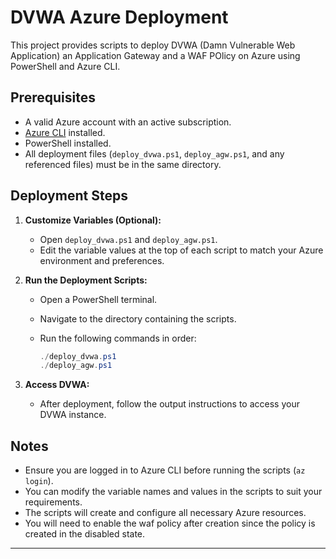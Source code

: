 # DVWA Azure Deployment

This project provides scripts to deploy DVWA (Damn Vulnerable Web Application) an Application Gateway and a WAF POlicy on Azure using PowerShell and Azure CLI.

## Prerequisites

- A valid Azure account with an active subscription.
- [Azure CLI](https://docs.microsoft.com/en-us/cli/azure/install-azure-cli) installed.
- PowerShell installed.
- All deployment files (`deploy_dvwa.ps1`, `deploy_agw.ps1`, and any referenced files) must be in the same directory.

## Deployment Steps

1. **Customize Variables (Optional):**
   - Open `deploy_dvwa.ps1` and `deploy_agw.ps1`.
   - Edit the variable values at the top of each script to match your Azure environment and preferences.

2. **Run the Deployment Scripts:**
   - Open a PowerShell terminal.
   - Navigate to the directory containing the scripts.
   - Run the following commands in order:

     ```powershell
     ./deploy_dvwa.ps1
     ./deploy_agw.ps1
     ```

3. **Access DVWA:**
   - After deployment, follow the output instructions to access your DVWA instance.

## Notes

- Ensure you are logged in to Azure CLI before running the scripts (`az login`).
- You can modify the variable names and values in the scripts to suit your requirements.
- The scripts will create and configure all necessary Azure resources.
- You will need to enable the waf policy after creation since the policy is created in the disabled state.

---
